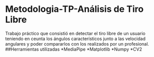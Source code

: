 # Metodologia-TP-Análisis de Tiro Libre
Trabajo práctico que consistió en detectar el tiro libre de un usuario teniendo en ceunta los ángulos característicos junto a las velocidad angulares y poder compararlos con los realizados por un profesional. 
##Herramientas utilizadas
*MediaPipe
*Matplotlib
*Numpy
*CV2
